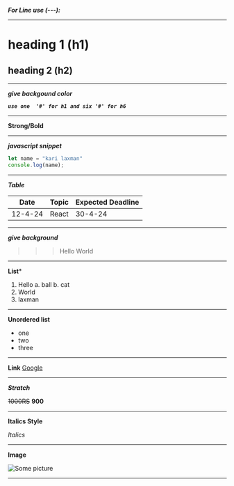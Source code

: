 ***For Line use  (---):*** 

---


# heading 1 (h1)
## heading 2 (h2)

---
***give backgound color***

***`use one  '#' for h1 and six '#' for h6`***

---

**Strong/Bold**


---

***javascript snippet***

```javascript 
let name = "kari laxman" 
console.log(name);
```
---

***Table***

Date | Topic | Expected Deadline 
---   | ---   | ----
12-4-24 | React | 30-4-24

--- 

***give  background***
>>> Hello World

---

**List***
1. Hello
   a. ball
   b. cat 
2. World 
3. laxman

---

**Unordered list**

- one
- two 
- three


---

**Link**
[Google](https://www.youtube.com/watch?v=bpdvNwvEeSE "google homapage")

---

***Stratch***

~~1000RS~~ **900**

---

**Italics Style**

_Italics_

---

**Image**

![Some picture](https://learncodeonline.in/mascot.png)

---
